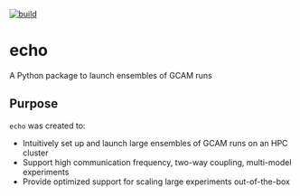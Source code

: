 [![build](https://github.com/crvernon/echo/actions/workflows/build.yml/badge.svg)](https://github.com/crvernon/echo/actions/workflows/build.yml)

# echo
A Python package to launch ensembles of GCAM runs

## Purpose

`echo` was created to:
- Intuitively set up and launch large ensembles of GCAM runs on an HPC cluster
- Support high communication frequency, two-way coupling, multi-model experiments
- Provide optimized support for scaling large experiments out-of-the-box
